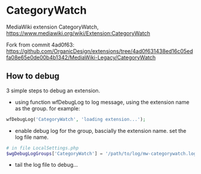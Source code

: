 # CategoryWatch

MediaWiki extension CategoryWatch, https://www.mediawiki.org/wiki/Extension:CategoryWatch

Fork from commit 4ad0f63:
https://github.com/OrganicDesign/extensions/tree/4ad0f631438ed16c05edfa08e65e0de00b4b1342/MediaWiki-Legacy/CategoryWatch

## How to debug

3 simple steps to debug an extension.

* using function wfDebugLog to log message, 
  using the extension name as the group. for example:
```php
wfDebugLog('CategoryWatch', 'loading extension...');
```
* enable debug log for the group, bascially the extension name.
  set the log file name.
```php
# in file LocalSettings.php
$wgDebugLogGroups['CategoryWatch'] = '/path/to/log/mw-categorywatch.log';
```
* tail the log file to debug...
